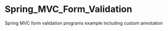 # Spring_MVC_Form_Validation

Spring MVC form validation programs example including custom annotation
